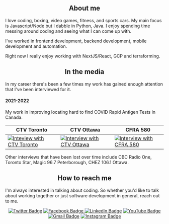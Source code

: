 <h2 align="center">About me</h2>

I love coding, boxing, video games, fitness, and sports cars. My main focus is Javascript/Node but I dabble in Python, Java.  I enjoy spending time messing around coding and seeing what I can come up with.

I've worked in frontend development, backend development, mobile development and automation.

Right now I really enjoy working with NextJS/React, GCP and terraforming.

<h2 align="center">In the media</h2>

In my career there's been a few times my work has gained enough attention that I've been interviewed for it.

<h4>2021-2022</h4>

My work in improving locating hard to find COVID Rapid Antigen Tests in Canada.

| CTV Toronto | CTV Ottawa | CFRA 580 |
|-|-|-|
| [![Inteview with CTV Toronto](https://img.youtube.com/vi/JZNTT7g3ytQ/0.jpg)](https://www.youtube.com/watch?v=JZNTT7g3ytQ) | [![Interview with CTV Ottawa](https://img.youtube.com/vi/6ofQ82206K8/0.jpg)](https://www.youtube.com/watch?v=6ofQ82206K8) | [![Interview with CFRA 580](https://img.youtube.com/vi/Fp-UrFE7BQM/0.jpg)](https://www.youtube.com/watch?v=Fp-UrFE7BQM) |

Other interviews that have been lost over time include CBC Radio One, Toronto Star, Magic 96.7 Peterborough, CHEZ 106.1 Ottawa.

<h2 align="center">How to reach me</h2>

I'm always interested in talking about coding.  So whether you'd like to talk about working together or just software development in general, reach out to me.

<p align="center">
  <a href="https://twitter.com/Mike_DiDomizio/" target="_blank">
    <img alt="Twitter Badge" src="https://img.shields.io/badge/-Mike_DiDomizio-blue?style=plastic&logo=Twitter&logoColor=white&link=https://twitter.com/Mike_DiDomizio/"/></a>
  <a href="https://www.facebook.com/mike.didomizio/" target="_blank">
    <img alt="Facebook Badge" src="https://img.shields.io/badge/-mikedidomizio-blue?style=plastic&logo=Facebook&logoColor=white&link=https://www.facebook.com/mike.didomizio/" />  </a>
  <a href="https://www.linkedin.com/in/mikedidomizio/" target="_blank">
    <img alt="LinkedIn Badge" src="https://img.shields.io/badge/-mikedidomizio-blue?style=plastic&logo=Linkedin&logoColor=white&link=https://www.linkedin.com/in/mikedidomizio/" /></a>
<a href="https://www.youtube.com/channel/UCWWkY6fQnbqFZNbuCps-Bvw" target="_blank">
  <img alt="YouTube Badge" src="https://img.shields.io/badge/-Mike%20DiDomizio-darkred?style=plastic&logo=youtube&logoColor=white&link=https://www.youtube.com/channel/UCWWkY6fQnbqFZNbuCps-Bvw" /></a>
<a href="mailto:mikedidomizio@gmail.com" target="_blank">
  <img alt="Gmail Badge" src="https://img.shields.io/badge/-mikedidomizio@gmail.com-c14438?style=plastic&logo=Gmail&logoColor=white&link=mailto:mikedidomizio@gmail.com" /></a>
<a href="https://www.instagram.com/mikedidomizio/" target="_blank">
  <img alt="Instagram Badge" src="https://img.shields.io/badge/-mikedidomizio-purple?style=plastic&logo=instagram&logoColor=white&link=https://www.instagram.com/mikedidomizio/" /></a>
</p>
